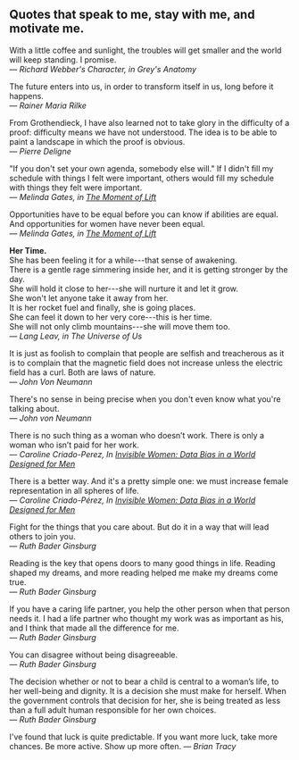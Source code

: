 ## Quotes that speak to me, stay with me, and motivate me.


With a little coffee and sunlight, the troubles will get smaller and the world will keep standing. I promise.   
*― Richard Webber's Character, in Grey's Anatomy*

The future enters into us, in order to transform itself in us, long before it happens.  
*― Rainer Maria Rilke*

From Grothendieck, I have also learned not to take glory in the difficulty of a proof: difficulty means we have not understood. The idea is to be able to paint a landscape in which the proof is obvious.   
*― Pierre Deligne*

"If you don't set your own agenda, somebody else will." If I didn't fill my schedule with things I felt were important, others would fill my schedule with things they felt were important.  
*― Melinda Gates, in [The Moment of Lift](https://www.goodreads.com/review/show/3077200315)*

Opportunities have to be equal before you can know if abilities are equal. And opportunities for women have never been equal.  
*― Melinda Gates, in [The Moment of Lift](https://www.goodreads.com/review/show/3077200315)*


**Her Time.**     
She has been feeling it for a while---that sense of awakening.  
There is a gentle rage simmering inside her, and it is getting stronger by the day.  
She will hold it close to her---she will nurture it and let it grow.  
She won't let anyone take it away from her.  
It is her rocket fuel and finally, she is going places.  
She can feel it down to her very core---this is her time.  
She will not only climb mountains---she will move them too.   
*― Lang Leav, in The Universe of Us*

It is just as foolish to complain that people are selfish and treacherous as it is to complain that the magnetic field does not increase unless the electric field has a curl. Both are laws of nature.  
*― John Von Neumann*

There's no sense in being precise when you don't even know what you're talking about.  
*― John von Neumann*

There is no such thing as a woman who doesn’t work. There is only a woman who isn’t paid for her work.  
*― Caroline Criado-Perez, In [Invisible Women: Data Bias in a World Designed for Men](https://www.goodreads.com/review/show/3363181968)*


There is a better way. And it's a pretty simple one: we must increase female representation in all spheres of life.  
*― Caroline Criado-Pérez, In [Invisible Women: Data Bias in a World Designed for Men](https://www.goodreads.com/review/show/3363181968)*

Fight for the things that you care about. But do it in a way that will lead others to join you.  
*― Ruth Bader Ginsburg*

Reading is the key that opens doors to many good things in life. Reading shaped my dreams, and more reading helped me make my dreams come true.   
*― Ruth Bader Ginsburg*

If you have a caring life partner, you help the other person when that person needs it. I had a life partner who thought my work was as important as his, and I think that made all the difference for me.  
*― Ruth Bader Ginsburg*

You can disagree without being disagreeable.  
*― Ruth Bader Ginsburg*

The decision whether or not to bear a child is central to a woman’s life, to her well-being and dignity. It is a decision she must make for herself. When the government controls that decision for her, she is being treated as less than a full adult human responsible for her own choices.  
*— Ruth Bader Ginsburg*

I've found that luck is quite predictable. If you want more luck, take more chances. Be more active. Show up more often.
*— Brian Tracy*
